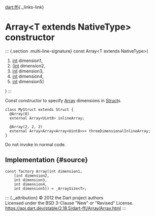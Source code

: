 [dart:ffi](../../dart-ffi/dart-ffi-library){._links-link}

Array\<T extends NativeType\> constructor
=========================================

::: {.section .multi-line-signature}
const Array\<T extends NativeType\>(

1.  [int](../../dart-core/int-class) dimension1,
2.  \[[int](../../dart-core/int-class) dimension2,
3.  [int](../../dart-core/int-class) dimension3,
4.  [int](../../dart-core/int-class) dimension4,
5.  [int](../../dart-core/int-class) dimension5\]

)
:::

Const constructor to specify [Array](../array-class) dimensions in
[Struct](../struct-class)s.

``` {.language-dart data-language="dart"}
class MyStruct extends Struct {
  @Array(8)
  external Array<Uint8> inlineArray;

  @Array(2, 2, 2)
  external Array<Array<Array<Uint8>>> threeDimensionalInlineArray;
}
```

Do not invoke in normal code.

Implementation {#source}
--------------

``` {.language-dart data-language="dart"}
const factory Array(int dimension1,
    [int dimension2,
    int dimension3,
    int dimension4,
    int dimension5]) = _ArraySize<T>;
```

::: {._attribution}
© 2012 the Dart project authors\
Licensed under the BSD 3-Clause \"New\" or \"Revised\" License.\
<https://api.dart.dev/stable/2.18.5/dart-ffi/Array/Array.html>
:::
